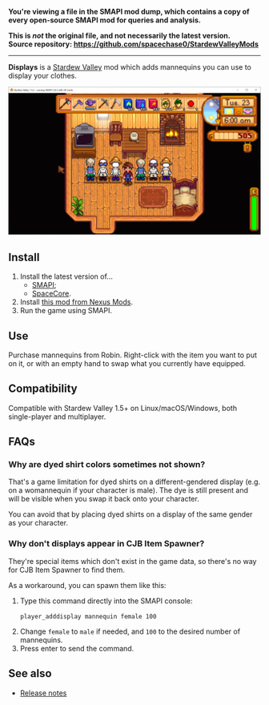**You're viewing a file in the SMAPI mod dump, which contains a copy of every open-source SMAPI mod
for queries and analysis.**

**This is _not_ the original file, and not necessarily the latest version.**  
**Source repository: https://github.com/spacechase0/StardewValleyMods**

----

**Displays** is a [Stardew Valley](http://stardewvalley.net/) mod which adds mannequins you can use
to display your clothes.

![](screenshot.png)

## Install
1. Install the latest version of...
   * [SMAPI](https://smapi.io);
   * [SpaceCore](https://www.nexusmods.com/stardewvalley/mods/1348).
2. Install [this mod from Nexus Mods](http://www.nexusmods.com/stardewvalley/mods/7635).
3. Run the game using SMAPI.

## Use
Purchase mannequins from Robin. Right-click with the item you want to put on it, or with an empty
hand to swap what you currently have equipped.

## Compatibility
Compatible with Stardew Valley 1.5+ on Linux/macOS/Windows, both single-player and multiplayer.

## FAQs
### Why are dyed shirt colors sometimes not shown?
That's a game limitation for dyed shirts on a different-gendered display (e.g. on a womannequin if
your character is male). The dye is still present and will be visible when you swap it back onto
your character.

You can avoid that by placing dyed shirts on a display of the same gender as your character.

### Why don't displays appear in CJB Item Spawner?
They're special items which don't exist in the game data, so there's no way for CJB Item Spawner to
find them.

As a workaround, you can spawn them like this:

1. Type this command directly into the SMAPI console:
   ```
   player_adddisplay mannequin female 100
   ```
2. Change `female` to `male` if needed, and `100` to the desired number of mannequins.
3. Press enter to send the command.

## See also
* [Release notes](release-notes.md)
